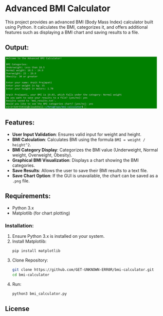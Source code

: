 # Advanced BMI Calculator

This project provides an advanced BMI (Body Mass Index) calculator built using Python. It calculates the BMI, categorizes it, and offers additional features such as displaying a BMI chart and saving results to a file.

## Output:

![image](bmi.png)

## Features:
- **User Input Validation**: Ensures valid input for weight and height.
- **BMI Calculation**: Calculates BMI using the formula `BMI = weight / height^2`.
- **BMI Category Display**: Categorizes the BMI value (Underweight, Normal weight, Overweight, Obesity).
- **Graphical BMI Visualization**: Displays a chart showing the BMI categories.
- **Save Results**: Allows the user to save their BMI results to a text file.
- **Save Chart Option**: If the GUI is unavailable, the chart can be saved as a `.png` file.

## Requirements:
- Python 3.x
- Matplotlib (for chart plotting)

### Installation:
1. Ensure Python 3.x is installed on your system.
2. Install Matplotlib:
   ```bash
   pip install matplotlib
   ```
3. Clone Repository:
   ```bash
   git clone https://github.com/GET-UNKNOWN-ERR0R/bmi-calculator.git
   cd bmi-calculator
   ```
4. Run:
   ```bash
   python3 bmi_calculator.py
   ```
## License          
